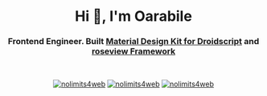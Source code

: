 <h1 align="center">Hi 👋, I'm Oarabile</h1>
<h3 align="center">Frontend Engineer. Built <a href="https://github.com/oarabiledev/Material3" target="_blank">Material Design Kit for Droidscript</a> and <a href="https://github.com/oarabiledev/roseview" target="_blank">roseview Framework</a></h3>
<br>
<p align="center"> <a href="mailto:oarabilekoore@protonmail.com" target="blank"><img src="https://img.shields.io/badge/ProtonMail-8B89CC?style=for-the-badge&logo=protonmail&logoColor=white" alt="nolimits4web" /></a> <a href="https://dev.to/oarabiledev" target="blank"><img src="https://img.shields.io/badge/dev.to-0A0A0A?style=for-the-badge&logo=dev.to&logoColor=white" alt="nolimits4web" /></a> <a href="https://www.instagram.com/oneofakind_tm/" target="blank"><img src="https://img.shields.io/badge/Instagram-E4405F?style=for-the-badge&logo=instagram&logoColor=white" alt="nolimits4web" /></a> </p>


